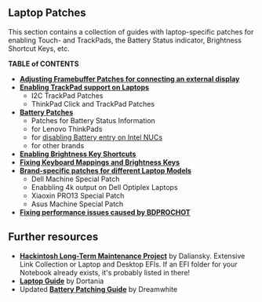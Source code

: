 ## Laptop Patches
This section contains a collection of guides with laptop-specific patches for enabling Touch- and TrackPads, the Battery Status indicator, Brightness Shortcut Keys, etc.

**TABLE of CONTENTS**

- [**Adjusting Framebuffer Patches for connecting an external display**](/Content/11_Graphics/iGPU/Framebuffer_Patching/README.md)
- [**Enabling TrackPad support on Laptops**](/Content/05_Laptop-specific_Patches/Trackpad_Patches/README.md)
	- I2C TrackPad Patches
	- ThinkPad Click and TrackPad Patches
- [**Battery Patches**](/Content/05_Laptop-specific_Patches/Battery_Patches/README.md)
    - Patches for Battery Status Information
    - for Lenovo ThinkPads
    - for [disabling Battery entry on Intel NUCs](/Content/05_Laptop-specific_Patches/Battery_Patches/v_NUC/README.md)
    - for other brands
- [**Enabling Brightness Key Shortcuts**](/Content/05_Laptop-specific_Patches/Brightness_Key_Shortcuts/README.md)
- [**Fixing Keyboard Mappings and Brightness Keys**](/Content/05_Laptop-specific_Patches/Fixing_Keyboard_Mappings_and_Brightness_Keys/README.md)
- [**Brand-specific patches for different Laptop Models**](/Content/05_Laptop-specific_Patches/Brand-specific_Patches)
    - Dell Machine Special Patch
    - Enabbling 4k output on Dell Optiplex Laptops
    - Xiaoxin PRO13 Special Patch
    - Asus Machine Special Patch
- [**Fixing performance issues caused by BDPROCHOT**](/Content/05_Laptop-specific_Patches/BDPROCHOT)

## Further resources
- [**Hackintosh Long-Term Maintenance Project**](https://github-com.translate.goog/daliansky/Hackintosh?_x_tr_sl=auto&_x_tr_tl=en&_x_tr_hl=de&_x_tr_pto=wapp#%E7%AC%94%E8%AE%B0%E6%9C%AC%E9%83%A8%E5%88%86%E6%9C%BA%E5%9E%8B) by Daliansky. Extensive Link Collection or Laptop and Desktop EFIs. If an EFI folder for your Notebook already exists, it's probably listed in there!
- [**Laptop Guide**](https://github.com/dortania/clover-laptop-guide) by Dortania
- Updated [**Battery Patching Guide**](https://github.com/dreamwhite/acpi-battery-patching-guide) by Dreamwhite 
